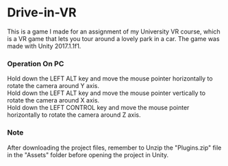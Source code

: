 # Drive-in-VR
This is a game I made for an assignment of my University VR course, which is a VR game that lets you tour around a lovely park in a car. The game was made with Unity 2017.1.1f1.

### Operation On PC
Hold down the LEFT ALT key and move the mouse pointer horizontally to rotate the camera around Y axis.<br/>
Hold down the LEFT ALT key and move the mouse pointer vertically to rotate the camera around X axis.<br/>
Hold down the LEFT CONTROL key and move the mouse pointer horizontally to rotate the camera around Z axis.<br/>

### Note
After downloading the project files, remember to Unzip the "Plugins.zip" file in the "Assets" folder before opening the project in Unity.
